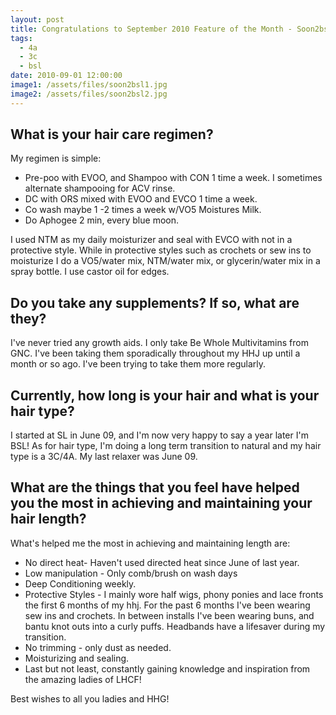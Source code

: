 ```yaml
---
layout: post
title: Congratulations to September 2010 Feature of the Month - Soon2bsl
tags:
  - 4a
  - 3c
  - bsl
date: 2010-09-01 12:00:00
image1: /assets/files/soon2bsl1.jpg
image2: /assets/files/soon2bsl2.jpg
---
```

## What is your hair care regimen?

My regimen is simple:

* Pre-poo with EVOO, and Shampoo with CON 1 time a week. I sometimes alternate shampooing for ACV rinse.
* DC with ORS mixed with EVOO and EVCO 1 time a week.
* Co wash maybe 1 -2 times a week w/VO5 Moistures Milk.
* Do Aphogee 2 min, every blue moon.

I used NTM as my daily moisturizer and seal with EVCO with not in a protective style. While in protective styles such as crochets or sew ins to moisturize I do a VO5/water mix, NTM/water mix, or glycerin/water mix in a spray bottle. I use castor oil for edges.

## Do you take any supplements? If so, what are they?

I've never tried any growth aids. I only take Be Whole Multivitamins from GNC. I've been taking them sporadically throughout my HHJ up until a month or so ago. I've been trying to take them more regularly.

## Currently, how long is your hair and what is your hair type?

I started at SL in June 09, and I'm now very happy to say a year later I'm BSL! As for hair type, I'm doing a long term transition to natural and my hair type is a 3C/4A. My last relaxer was June 09.

## What are the things that you feel have helped you the most in achieving and maintaining your hair length?

What's helped me the most in achieving and maintaining length are:

- No direct heat- Haven't used directed heat since June of last year.
- Low manipulation - Only comb/brush on wash days
- Deep Conditioning weekly.
- Protective Styles - I mainly wore half wigs, phony ponies and lace fronts the first 6 months of my hhj. For the past 6 months I've been wearing sew ins and crochets. In between installs I've been wearing buns, and bantu knot outs into a curly puffs. Headbands have a lifesaver during my transition.
- No trimming - only dust as needed.
- Moisturizing and sealing.
- Last but not least, constantly gaining knowledge and inspiration from the amazing ladies of LHCF!

Best wishes to all you ladies and HHG!